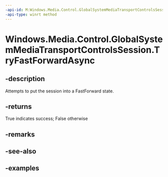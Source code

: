 ```yaml
---
-api-id: M:Windows.Media.Control.GlobalSystemMediaTransportControlsSession.TryFastForwardAsync
-api-type: winrt method
---
```


<!-- Method syntax.
public IAsyncOperation<bool> GlobalSystemMediaTransportControlsSession.TryFastForwardAsync()
-->

# Windows.Media.Control.GlobalSystemMediaTransportControlsSession.TryFastForwardAsync

## -description
Attempts to put the session into a FastForward state.

## -returns
True indicates success; False otherwise

## -remarks

## -see-also

## -examples

